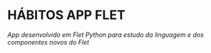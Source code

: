 # HÁBITOS APP FLET

_App desenvolvido em Flet Python para estudo da linguagem e dos componentes novos do Flet_
